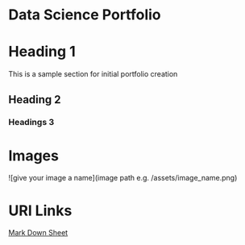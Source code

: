 # Data Science Portfolio
# Heading 1

This is a sample section for initial portfolio creation

## Heading 2

### Headings 3

# Images
![give your image a name](image path e.g. /assets/image_name.png)

# URl Links
[Mark Down Sheet](https://www.markdownguide.org/cheat-sheet/)
